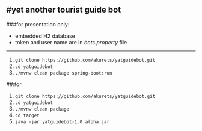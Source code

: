 #yet another tourist guide bot
---
###for presentation only:
- embedded H2 database
- token and user name are in _bots.property_ file
---

1. `git clone https://github.com/akurets/yatguidebot.git`
2. `cd yatguidebot`
3. `./mvnw clean package spring-boot:run`

###or

1. `git clone https://github.com/akurets/yatguidebot.git`
2. `cd yatguidebot`
3. `./mvnw clean package`
4. `cd target`
5. `java -jar yatguidebot-1.0.alpha.jar`